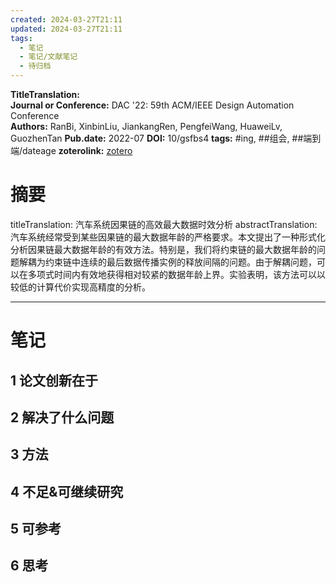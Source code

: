 ```yaml
---
created: 2024-03-27T21:11
updated: 2024-03-27T21:11
tags:
  - 笔记
  - 笔记/文献笔记
  - 待归档
---
```


**TitleTranslation:**  
**Journal or Conference:**   DAC '22: 59th ACM/IEEE Design Automation Conference  
**Authors:**  RanBi, XinbinLiu, JiankangRen, PengfeiWang, HuaweiLv, GuozhenTan
**Pub.date:**  2022-07
**DOI:**  10/gsfbs4
**tags:** #ing, ##组会, ##端到端/dateage
**zoterolink:**  [zotero](zotero://select/library/items/NUYD2XNF)

# 摘要
titleTranslation: 汽车系统因果链的高效最大数据时效分析
abstractTranslation: 汽车系统经常受到某些因果链的最大数据年龄的严格要求。本文提出了一种形式化分析因果链最大数据年龄的有效方法。特别是，我们将约束链的最大数据年龄的问题解耦为约束链中连续的最后数据传播实例的释放间隔的问题。由于解耦问题，可以在多项式时间内有效地获得相对较紧的数据年龄上界。实验表明，该方法可以以较低的计算代价实现高精度的分析。

***

# 笔记

## 1 论文创新在于

## 2 解决了什么问题

## 3 方法

## 4 不足&可继续研究

## 5 可参考

## 6 思考
